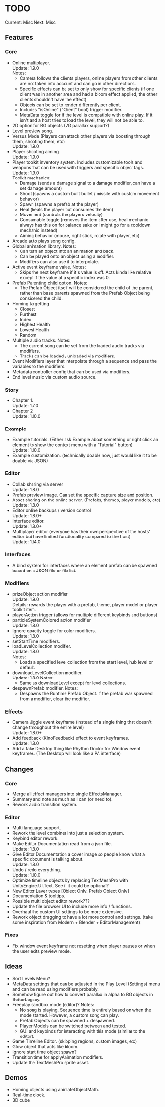 ﻿# TODO
Current: Misc
Next: Misc

## Features
### Core
- Online multiplayer.  
  Update: 1.9.0  
  Notes:  
  - Camera follows the clients players, online players from other clients are not taken into account and can go in other directions.
  - Specific effects can be set to only show for specific clients (if one client was in another area and had a bloom effect applied, the other clients shouldn't have the effect)
  - Objects can be set to render differently per client.
  - Includes "isOnline" ("Client" bool) trigger modifier.
  - MetaData toggle for if the level is compatible with online play. If it isn't and a host tries to load the level, they will not be able to.
- 2D option for BG objects (VG parallax support?)
- Level preview song.
- Versus Mode (Players can attack other players via boosting through them, shooting them, etc)  
  Update: 1.9.0  
- Player shooting aiming  
  Update: 1.9.0  
- Player toolkit inventory system. Includes customizable tools and weapons that can be used with triggers and specific object tags.    
  Update: 1.9.0  
  Toolkit mechanics:  
  - Damage (sends a damage signal to a damage modifier, can have a set damage amount)
  - Shoot (spawns a custom built bullet / missile with custom movement behavior)
  - Spawn (spawns a prefab at the player)
  - Heal (heals the player but consumes the item)
  - Movement (controls the players velocity)
  - Consumable toggle (removes the item after use, heal mechanic always has this on for balance sake or I might go for a cooldown mechanic instead)
  - Aiming behavior (mouse, right stick, rotate with player, etc)
- Arcade auto plays song config.
- Global animation library.
  Notes:  
  - Can turn an object into an animation and back.
  - Can be played onto an object using a modifier.
  - Modifiers can also use it to interpolate.
- Active event keyframe value.
  Notes:  
  - Skips the next keyframe if it's value is off. Acts kinda like relative except if the value at a specific index was 0.
- Prefab Parenting child option.
  Notes:  
  - The Prefab Object itself will be considered the child of the parent, rather than base parents spawned from the Prefab Object being considered the child.
- Homing targetting
  - Closest
  - Furthest
  - Index
  - Highest Health
  - Lowest Health
  - Random
- Multiple audio tracks.
  Notes:  
  - The current song can be set from the loaded audio tracks via modifiers.
  - Tracks can be loaded / unloaded via modifiers.
- Event Modifiers layer that interpolate through a sequence and pass the variables to the modifiers.
- Metadata controller config that can be used via modifiers.
- End level music via custom audio source.

### Story
- Chapter 1.  
  Update: 1.7.0  
- Chapter 2.  
  Update: 1.10.0  

### Example
- Example tutorials. (Either ask Example about something or right click an element to show the context menu with a "Tutorial" button)  
  Update: 1.10.0  
- Example customization. (technically doable now, just would like it to be doable via JSON)

### Editor
- Collab sharing via server  
  Update: 1.8.0  
- Prefab preview image. Can set the specific capture size and position.
- Asset sharing on the online server. (Prefabs, themes, player models, etc)  
  Update: 1.8.0  
- Editor online backups / version control  
  Update: 1.8.0+  
- Interface editor.  
  Update: 1.8.0+  
- Multiplayer editor (everyone has their own perspective of the hosts' editor but have limited functionality compared to the host)  
  Update: 1.14.0  

### Interfaces
- A bind system for interfaces where an element prefab can be spawned based on a JSON file or file list.

### Modifiers
- prizeObject action modifier  
  Update: 1.9.0  
  Details: rewards the player with a prefab, theme, player model or player toolkit item.
- playerAction trigger (allows for multiple different keybinds and buttons)
- particleSystemColored action modifier  
  Update: 1.8.0  
- Ignore opacity toggle for color modifiers.  
  Update: 1.8.0  
- setStartTime modifiers.
- loadLevelCollection modifier.  
  Update: 1.8.0  
  Notes:  
  - Loads a specified level collection from the start level, hub level or default.
- downloadLevelCollection modifier.  
  Update: 1.8.0
  Notes:  
  - Same as downloadLevel except for level collections.
- despawnPrefab modifier.
  Notes:  
  - Despawns the Runtime Prefab Object. If the prefab was spawned from a modifier, clear the modifier.

### Effects
- Camera Jiggle event keyframe (instead of a single thing that doesn't change throughout the entire level)  
  Update: 1.8.0+  
- Add feedback (KinoFeedback) effect to event keyframes.  
  Update: 1.8.0  
- Add a fake Desktop thing like Rhythm Doctor for Window event keyframes. (The Desktop will look like a PA interface)


## Changes
### Core
- Merge all effect managers into single EffectsManager.
- Summary and note as much as I can (or need to).
- Rework audio transition system.

### Editor
- Multi language support.
- Rework the level combiner into just a selection system.
- Keybind editor rework.
- Make Editor Documentation read from a json file.  
  Update: 1.8.0  
- Give Editor Documentation a cover image so people know what a specific document is talking about.  
  Update: 1.8.0  
- Undo / redo everything.  
  Update: 1.10.0  
- Optimize timeline objects by replacing TextMeshPro with UnityEngine.UI.Text. See if it could be optional?
- New Editor Layer types [Object Only, Prefab Object Only]
- Documentation & tooltips.
- Possible multi object editor rework???
- Update the file browser UI to include more info / functions.
- Overhaul the custom UI settings to be more extensive.
- Rework object dragging to have a lot more control and settings. (take some inspiration from Modern + Blender + EditorManagement)


### Fixes
- Fix window event keyframe not resetting when player pauses or when the user exits preview mode.


## Ideas
- Sort Levels Menu?
- MetaData settings that can be adjusted in the Play Level (Settings) menu and can be read using modifiers probably.
- Somehow figure out how to convert parallax in alpha to BG objects in BetterLegacy.
- Freeplay sandbox mode (editor)?
  Notes:  
  - No song is playing. Sequence time is entirely based on when the mode started. However, a custom song can play.
  - Prefab Objects can be spawned + despawned.
  - Player Models can be switched between and tested.
  - GUI and keybinds for interacting with this mode (similar to the editor).
- Game Timeline Editor. (skipping regions, custom images, etc)
- Glow object that acts like bloom.
- Ignore start time object spawn?
- Transition time for applyAnimation modifiers.
- Update the TextMeshPro sprite asset.


## Demos
- Homing objects using animateObjectMath.
- Real-time clock.
- 3D cube